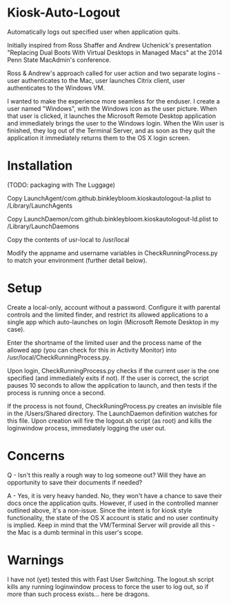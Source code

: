 Kiosk-Auto-Logout
=================

Automatically logs out specified user when application quits.

Initially inspired from Ross Shaffer and Andrew Uchenick's presentation "Replacing Dual Boots With Virtual Desktops in Managed Macs" at the 2014 Penn State MacAdmin's conference. 

Ross & Andrew's approach called for user action and two separate logins - user authenticates to the Mac, user launches Citrix client, user authenticates to the Windows VM. 

I wanted to make the experience more seamless for the enduser. I create a user named "Windows", with the Windows icon as the user picture. When that user is clicked, it launches the Microsoft Remote Desktop application and immediately brings the user to the Windows login. When the Win user is finished, they log out of the Terminal Server, and as soon as they quit the application it immediately returns them to the OS X login screen.

Installation
============

(TODO: packaging with The Luggage)

Copy LaunchAgent/com.github.binkleybloom.kioskautologout-la.plist to /Library/LaunchAgents

Copy LaunchDaemon/com.github.binkleybloom.kioskautologout-ld.plist to /Library/LaunchDaemons

Copy the contents of usr-local to /usr/local

Modify the appname and username variables in CheckRunningProcess.py to match your environment (further detail below).

Setup
======

Create a local-only, account without a password. Configure it with parental controls and the limited finder, and restrict its allowed applications to a single app which auto-launches on login (Microsoft Remote Desktop in my case). 

Enter the shortname of the limited user and the process name of the allowed app (you can check for this in Activity Monitor) into /usr/local/CheckRunningProcess.py. 

Upon login, CheckRunningProcess.py checks if the current user is the one specified (and immediately exits if not). If the user is correct, the script pauses 10 seconds to allow the application to launch, and then tests if the process is running once a second.

If the process is not found, CheckRuningProcess.py creates an invisible file in the /Users/Shared directory. The LaunchDaemon definition watches for this file. Upon creation will fire the logout.sh script (as root) and kills the loginwindow process, immediately logging the user out.

Concerns
========

Q - Isn't this really a rough way to log someone out? Will they have an opportunity to save their documents if needed?

A - Yes, it is very heavy handed. No, they won't have a chance to save their docs once the application quits. However, if used in the controlled manner outlined above, it's a non-issue. Since the intent is for kiosk style functionality, the state of the OS X account is static and no user continuity is implied. Keep in mind that the VM/Terminal Server will provide all this - the Mac is a dumb terminal in this user's scope.

Warnings
========

I have not (yet) tested this with Fast User Switching. The logout.sh script kills any running loginwindow process to force the user to log out, so if more than such process exists... here be dragons.
